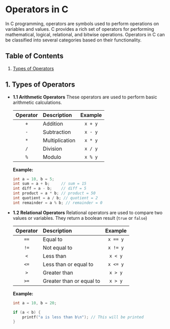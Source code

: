 # Operators in C

In C programming, operators are symbols used to perform operations on variables and values. C provides a rich set of operators for performing mathematical, logical, relational, and bitwise operations. Operators in C can be classified into several categories based on their functionality.

## Table of Contents

1. [Types of Operators](#1-types-of-operators)


## 1. Types of Operators

- **1.1 Arithmetic Operators**
  These operators are used to perform basic arithmetic calculations.

  | Operator | Description    | Example |
  | :------: | :------------- | :-----: |
  | `+`      | Addition       | `x + y` |
  | `-`      | Subtraction    | `x - y` |
  | `*`      | Multiplication | `x * y` |
  | `/`      | Division       | `x / y` |
  | `%`      | Modulo         | `x % y` |

  **Example:**

  ```C
  int a = 10, b = 5;
  int sum = a + b;     // sum = 15
  int diff = a - b;    // diff = 5
  int product = a * b; // product = 50
  int quotient = a / b; // quotient = 2
  int remainder = a % b; // remainder = 0
  ```

- **1.2 Relational Operators**
  Relational operators are used to compare two values or variables. They return a boolean result (`true` or `false`)

  | Operator | Description              | Example  |
  | :------: | :----------------------- | :------: |
  | `==`     | Equal to                 | `x == y` |
  | `!=`     | Not equal to             | `x != y` |
  | `<`      | Less than                | `x < y`  |
  | `<=`     | Less than or equal to    | `x <= y` |
  | `>`      | Greater than             | `x > y`  |
  | `>=`     | Greater than or equal to | `x > y`  |

  **Example:**

  ```C
  int a = 10, b = 20;

  if (a < b) {
      printf("a is less than b\n"); // This will be printed
  }
  ```